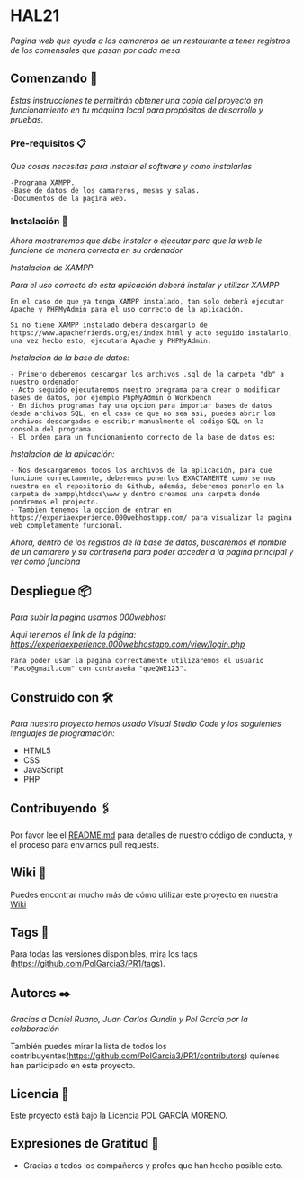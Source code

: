 # HAL21

_Pagina web que ayuda a los camareros de un restaurante a tener registros de los comensales que pasan por cada mesa_

## Comenzando 🚀

_Estas instrucciones te permitirán obtener una copia del proyecto en funcionamiento en tu máquina local para propósitos de desarrollo y pruebas._

### Pre-requisitos 📋

_Que cosas necesitas para instalar el software y como instalarlas_

```
-Programa XAMPP.
-Base de datos de los camareros, mesas y salas.
-Documentos de la pagina web.
```

### Instalación 🔧

_Ahora mostraremos que debe instalar o ejecutar para que la web le funcione de manera correcta en su ordenador_

*Instalacion de XAMPP*

_Para el uso correcto de esta aplicación deberá instalar y utilizar XAMPP_

```
En el caso de que ya tenga XAMPP instalado, tan solo deberá ejecutar Apache y PHPMyAdmin para el uso correcto de la aplicación.
```

```
Si no tiene XAMPP instalado debera descargarlo de https://www.apachefriends.org/es/index.html y acto seguido instalarlo, una vez hecbo esto, ejecutara Apache y PHPMyAdmin.
```

*Instalacion de la base de datos:*

```
- Primero deberemos descargar los archivos .sql de la carpeta "db" a nuestro ordenador
- Acto seguido ejecutaremos nuestro programa para crear o modificar bases de datos, por ejemplo PhpMyAdmin o Workbench
- En dichos programas hay una opcion para importar bases de datos desde archivos SQL, en el caso de que no sea asi, puedes abrir los archivos descargados e escribir manualmente el codigo SQL en la consola del programa.
- El orden para un funcionamiento correcto de la base de datos es: 
```

*Instalacion de la aplicación:*

```
- Nos descargaremos todos los archivos de la aplicación, para que funcione correctamente, deberemos ponerlos EXACTAMENTE como se nos nuestra en el repositorio de Github, además, deberemos ponerlo en la carpeta de xampp\htdocs\www y dentro creamos una carpeta donde pondremos el projecto.
- Tambien tenemos la opcion de entrar en https://experiaexperience.000webhostapp.com/ para visualizar la pagina web completamente funcional.
```

_Ahora, dentro de los registros de la base de datos, buscaremos el nombre de un camarero y su contraseña para poder acceder a la pagina principal y ver como funciona_

## Despliegue 📦

_Para subir la pagina usamos 000webhost_

*Aqui tenemos el link de la página: https://experiaexperience.000webhostapp.com/view/login.php*

```
Para poder usar la pagina correctamente utilizaremos el usuario "Paco@gmail.com" con contraseña "queQWE123".
```

## Construido con 🛠️

_Para nuestro proyecto hemos usado Visual Studio Code y los soguientes lenguajes de programación:_

* HTML5
* CSS
* JavaScript
* PHP

## Contribuyendo 🖇️

Por favor lee el [README.md](https://github.com/PolGarcia3/PR1/edit/main/README.md) para detalles de nuestro código de conducta, y el proceso para enviarnos pull requests.

## Wiki 📖

Puedes encontrar mucho más de cómo utilizar este proyecto en nuestra [Wiki](https://github.com/PolGarcia3/PR1/wiki)

## Tags 📌

Para todas las versiones disponibles, mira los tags (https://github.com/PolGarcia3/PR1/tags).

## Autores ✒️

_Gracias a Daniel Ruano, Juan Carlos Gundin y Pol García por la colaboración_

También puedes mirar la lista de todos los contribuyentes(https://github.com/PolGarcia3/PR1/contributors) quíenes han participado en este proyecto. 

## Licencia 📄

Este proyecto está bajo la Licencia POL GARCÍA MORENO.

## Expresiones de Gratitud 🎁

* Gracias a todos los compañeros y profes que han hecho posible esto.
